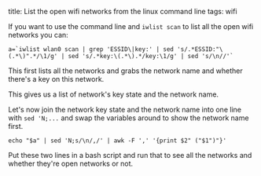 title: List the open wifi networks from the linux command line
tags: wifi

If you want to use the command line and `iwlist scan` to list all the open wifi networks you can:

```
a=`iwlist wlan0 scan | grep 'ESSID\|key:' | sed 's/.*ESSID:"\(.*\)".*/\1/g' | sed 's/.*key:\(.*\).*/key:\1/g' | sed 's/\n//'`
```

This first lists all the networks and grabs the network name and whether there's a key on this network.

This gives us a list of network's key state and the network name.

Let's now join the network key state and the network name into one line with `sed 'N;...` and swap the variables around to show the network name first.

```
echo "$a" | sed 'N;s/\n/,/' | awk -F ',' '{print $2" ("$1")"}'
```

Put these two lines in a bash script and run that to see all the networks and whether they're open networks or not.
